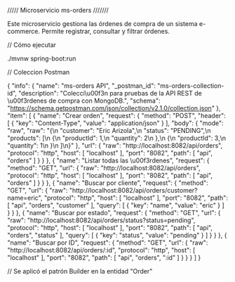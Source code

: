 ///// Microservicio ms-orders ///////

Este microservicio gestiona las órdenes de compra de un sistema e-commerce. Permite registrar, consultar y filtrar órdenes.

// Cómo ejecutar

./mvnw spring-boot:run

// Coleccion Postman

{
  "info": {
    "name": "ms-orders API",
    "_postman_id": "ms-orders-collection-id",
    "description": "Colecci\u00f3n para pruebas de la API REST de \u00f3rdenes de compra con MongoDB.",
    "schema": "https://schema.getpostman.com/json/collection/v2.1.0/collection.json"
  },
  "item": [
    {
      "name": "Crear orden",
      "request": {
        "method": "POST",
        "header": [
          {
            "key": "Content-Type",
            "value": "application/json"
          }
        ],
        "body": {
          "mode": "raw",
          "raw": "{\n  \"customer\": \"Eric Arizola\",\n  \"status\": \"PENDING\",\n  \"products\": [\n    {\n      \"productId\": 1,\n      \"quantity\": 2\n    },\n    {\n      \"productId\": 3,\n      \"quantity\": 1\n    }\n  ]\n}"
        },
        "url": {
          "raw": "http://localhost:8082/api/orders",
          "protocol": "http",
          "host": [
            "localhost"
          ],
          "port": "8082",
          "path": [
            "api",
            "orders"
          ]
        }
      }
    },
    {
      "name": "Listar todas las \u00f3rdenes",
      "request": {
        "method": "GET",
        "url": {
          "raw": "http://localhost:8082/api/orders",
          "protocol": "http",
          "host": [
            "localhost"
          ],
          "port": "8082",
          "path": [
            "api",
            "orders"
          ]
        }
      }
    },
    {
      "name": "Buscar por cliente",
      "request": {
        "method": "GET",
        "url": {
          "raw": "http://localhost:8082/api/orders/customer?name=eric",
          "protocol": "http",
          "host": [
            "localhost"
          ],
          "port": "8082",
          "path": [
            "api",
            "orders",
            "customer"
          ],
          "query": [
            {
              "key": "name",
              "value": "eric"
            }
          ]
        }
      }
    },
    {
      "name": "Buscar por estado",
      "request": {
        "method": "GET",
        "url": {
          "raw": "http://localhost:8082/api/orders/status?status=pending",
          "protocol": "http",
          "host": [
            "localhost"
          ],
          "port": "8082",
          "path": [
            "api",
            "orders",
            "status"
          ],
          "query": [
            {
              "key": "status",
              "value": "pending"
            }
          ]
        }
      }
    },
    {
      "name": "Buscar por ID",
      "request": {
        "method": "GET",
        "url": {
          "raw": "http://localhost:8082/api/orders/:id",
          "protocol": "http",
          "host": [
            "localhost"
          ],
          "port": "8082",
          "path": [
            "api",
            "orders",
            ":id"
          ]
        }
      }
    }
  ]
}


// Se aplicó el patrón Builder en la entidad "Order"